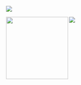 <p align="left"> <a href="https://github.com/ryo-ma/github-profile-trophy"><img src="https://github-profile-trophy.vercel.app/?username=Tarmstrong95&theme=onedark&margin-w=15&margin-h=15&column=7"/></a> </p>

<div>
<img height="170" align="left" src="https://github-readme-stats.vercel.app/api?username=Tarmstrong95&count_private=true&include_all_commits=true&theme=onedark" />
<img src="https://github-readme-stats.vercel.app/api/top-langs/?username=Tarmstrong95&layout=compact&theme=onedark" />
</div>

